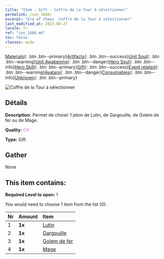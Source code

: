 ```yaml
---
title: "Item - Gift - Coffre de la Tour à sélectionner"
permalink: /con_1666/
excerpt: "Era of Chaos  Coffre de la Tour à sélectionner"
last_modified_at: 2021-04-27
locale: fr
ref: "con_1666.md"
toc: false
classes: wide
---
```

 [Materials](/ItemsFR/){: .btn .btn--primary}[Artifacts](/ItemsFR/Artifacts/){: .btn .btn--success}[Unit Soul](/ItemsFR/UnitSoul/){: .btn .btn--warning}[Unit Awakening](/ItemsFR/UnitAwakening/){: .btn .btn--danger}[Hero Soul](/ItemsFR/HeroSoul/){: .btn .btn--info}[Hero Skill](/ItemsFR/HeroSkill/){: .btn .btn--primary}[Gift](/ItemsFR/Gift/){: .btn .btn--success}[Event related](/ItemsFR/Events/){: .btn .btn--warning}[Avatars](/ItemsFR/Avatars/){: .btn .btn--danger}[Consumables](/ItemsFR/Consumables/){: .btn .btn--info}[Unknown](/ItemsFR/Unknown/){: .btn .btn--primary}

 ![Coffre de la Tour à sélectionner](/images/t/i_907282.png)

## Détails
 **Description:** Permet de choisir 1 jeton de Lutin, de Gargouille, de Golem de fer ou de Mage.

 **Quality:** <span style="color: #DA70D6">OK</span>

 **Type:** Gift

## Gather

  None

## This item contains:

 **Required Level to open:** 1

 You would need to choose 1 item from the list (0):

  | Nr | Amount |     Item    |
  |:---|:-------|:------------|
  | 1 |  **1x** | [Lutin](/ItemsFR/unt_235/) |  | 
  | 2 |  **1x** | [Gargouille](/ItemsFR/unt_236/) |  | 
  | 3 |  **1x** | [Golem de fer](/ItemsFR/unt_237/) |  | 
  | 4 |  **1x** | [Mage](/ItemsFR/unt_238/) |  | 
